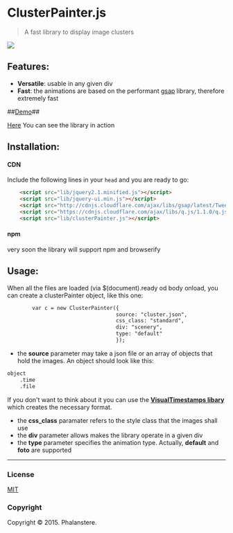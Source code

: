 # ClusterPainter.js

> A fast library to display image clusters 

<img src="http://burckhardt.ludicmedia.de/ClusterPainter/Screenshot.png">

## Features:

- **Versatile**: usable in any given div 
- **Fast**: the animations are based on the performant [gsap](http://greensock.com/gsap) library, therefore extremely fast

##<a href="http://burckhardt.ludicmedia.de/ClusterPainter">Demo</a>##

<a href="http://burckhardt.ludicmedia.de/ClusterPainter">Here</a> You can see the library in action

## Installation:

#### CDN

Include the following lines in your `head` and you are ready to go:
```html
 	<script src="lib/jquery2.1.minified.js"></script>
 	<script src="lib/jquery-ui.min.js"></script>
 	<script src="http://cdnjs.cloudflare.com/ajax/libs/gsap/latest/TweenMax.min.js"></script>
 	<script src="https://cdnjs.cloudflare.com/ajax/libs/q.js/1.1.0/q.js"></script>
    <script src="lib/clusterPainter.js"></script>
```


#### npm

very soon the library will support npm and browserify 


## Usage:
	

When all the files are loaded (via $(document).ready od body onload, you can create a clusterPainter object, like this one:
  
```html
		var c = new ClusterPainter({
								   source: "cluster.json",	
								   css_class: "standard",
								   div: "scenery",
								   type: "default"
								   });
```

- the **source** parameter may take a json file or an array of objects that hold the images. An object should look like this: 

```html
object
	.time
	.file

```

If you don't want to think about it you can use the <a href="https://github.com/Phalanstere/TimestampedVisuals">**VisualTimestamps libary**</a> which creates the necessary format.


- the **css_class** paramater refers to the style class that the images shall use
- the **div** parameter allows makes the library operate in a given div
- the **type** parameter specifies the animation type. Actually, **default** and **foto** are supported  


---
### License

[MIT](http://opensource.org/licenses/MIT)



### Copyright

Copyright &copy; 2015. Phalanstere.


